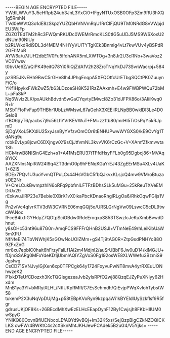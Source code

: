 -----BEGIN AGE ENCRYPTED FILE-----
YWdlLWVuY3J5cHRpb24ub3JnL3YxCi0+IFgyNTUxOSB0OFp3Zm9RU3hXQ1g5RmhN
TVd0eWVtQ3o1dE8zSkpzYUZQbHVNVmRqU1RrClFjQU9TM0NRdG8vVWpjdEU3WjFp
ZGZOTEdTM2hRc3FWQmRKUDc0WEMrRmcKLS0tIG5uUDJ5MS9WSXoxU2dNUm90NlUy
b2RLWkdRdi9DL3d4MEM4NHYyVUlTYTgKEk3Bnmlg4vLt7kwVUv4yBSPdR2GFhMoB
AYW6a/u7JUH2dbE1V0Fu5IfdhANX5mLXWTOg+3n8Jr2U3cRNb+3waVoz2VC0Ywsv
t0bvUe6Z/uQlPK49eitQ78Yi0RiQjZdAfV2h28ZrcTNqYkDJ73SvnWacrpj+584y
pzSB5JKvEHh9BwC5rGHe8Ih4JPhgEnqpA5XFQOtfcUrETbgSQCtPK0ZuuynFiG/o
YKf1HpykxFWkZwZ5/b63LDzoeSH8K521RzZAAxmh+E4w9FWBPWQu72bML+pFaSkP
Nq6Wvlz2LK/pxAUkhBdvdn5wGaCYqvtyEMwcI8Zo31dJFPX86o/3AIiiKwq0R+lr
MSbTFIoPvFup9THBhr1UbLzWMswL67aGehX3XEEiIRLNpBB0wklDl3Le4D0Selo8
rfBO6j/yT6/yacbs7j9c56LhYVrKEVWuT+FM+zz1tb80/mrHl5TiOsPqY5kRJpmD
SjDgVXoL5KXdiU25xyJsnByYVfzvOmCOr6tENHUPwwWYGXS0/kE9OvYg1TdANq9u
rcbkEvLyp8jcwC6DXjngwXf9sCjJtfvmNL3kvvVK6rCzGc+V+XAmfZfkmvwta1Sh
HCk4rwB8NISlnG4Ezh+s1+A41MsERU37tTFfdHsyFFLb0g95Dgbcj86+MVAq8YKX
AAZXNlnsNplRW24I9q4ZT3dmO0p9hFENqKGaYrEJ43ZgEErMSu4XLv4UaK1+6Zl5
BDEx7PQv1U3uoYvmQTPuLCs44HsVGbC5fbQJkvxKLsjcQ4mw9VMroBtuzasOE2Nr
V+CreLCukBwmpzhlN6oRFq9pbfmlLFTFzBDhsSLk5uMGu+25kReuTXVeEMDiUx29
rExkwuJlRP23e7Bebie0XBrX1vX0ikaPbcKDnaoRhglRLgOa6/RhkOqwFGIjs1Vg
Pn2v/Vc4qIvrKTV3dW3CVRNE06mqGQj5o/URSLGrNgVw09LswcC5cDL9twcWANoc
fFceB4ixfiGYHdyZ7QOtpSciOBdw0RdeEroqxpS853TSwzIcJeKuXmbBvwdDhnut
y8sOHc53nt96u87G0r+AmqFCS9FFFrQHnB2USJl+VTmNeE49rhLeiKibUaW5mXPU
NfNfeEI74TbVNWhjK5sGOwNoUOIZMm+gS4Tj9tAG0R+ZtpGsdPNHYc88O9ZFxZnG
mr8xu7epblC0hait6hFrzyFalLf1Ai2m4Mdjnl2/auSrUBbF6Jw0uD14/klMGJU+
fDjmSSARg0MFoYdeKD1jUbmlAQIYZgVoS0Fg192osWE8XLWWefu3BzmiS9JgsIwg
CsCD71SVNJvylGjXen6xp0TFPCgk64y1724FxyvuPwNT8mvA4yrRXEuUONhwzeK2
P1xkDTeUfCDozxh3KcTQGIsgezeaJvb2yIsRPfO2wj88QzqEJZyPuXNlyy62Hxdm
MnB1ya3Yl+bMRyiXLHL/NtIUKpRMfl/G7EsSehmdh/QiEvjpPWqXvIohTybstW58
tukemP2X3uNqVpDUjMg+p58tEBpKVoRyn9kzpqaWi1kBYEIdlUySzkflsf9R5fgr
gdrusUKjOF8Ks+26BEcdMhXwEzELHcEEapOynF12By1Cwjsjh8FKbHIIUM0wSpyG
YNlKQ80OxvnBfiUENbcoLEfAQYd9vBQj+Im32K5xs/SejQzpBigCZkNZOQICKLKS
cwFWr4BWKtC4s2cXSknMhtJKHJewFCAdek5B2uG4/V5Yjks=
-----END AGE ENCRYPTED FILE-----
